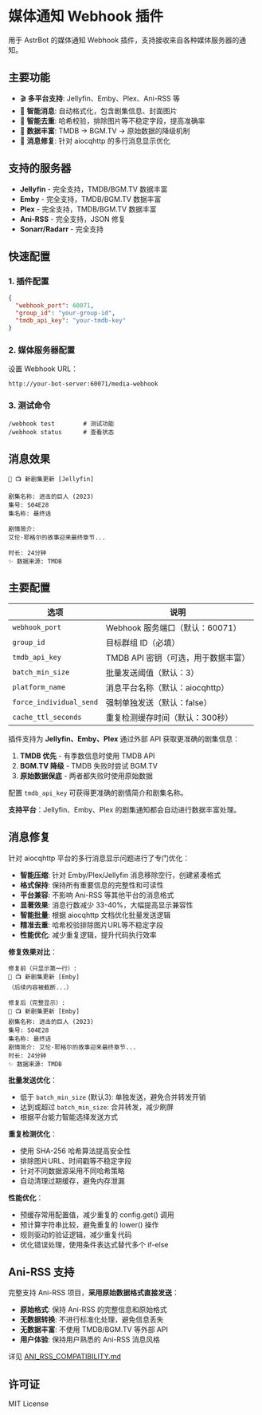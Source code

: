 # 媒体通知 Webhook 插件

用于 AstrBot 的媒体通知 Webhook 插件，支持接收来自各种媒体服务器的通知。

## 主要功能

- 🎬 **多平台支持**: Jellyfin、Emby、Plex、Ani-RSS 等
- 📱 **智能消息**: 自动格式化，包含剧集信息、封面图片
- 🔄 **智能去重**: 哈希校验，排除图片等不稳定字段，提高准确率
- 🎯 **数据丰富**: TMDB → BGM.TV → 原始数据的降级机制
- 🔧 **消息修复**: 针对 aiocqhttp 的多行消息显示优化

## 支持的服务器

- **Jellyfin** - 完全支持，TMDB/BGM.TV 数据丰富
- **Emby** - 完全支持，TMDB/BGM.TV 数据丰富
- **Plex** - 完全支持，TMDB/BGM.TV 数据丰富
- **Ani-RSS** - 完全支持，JSON 修复
- **Sonarr/Radarr** - 完全支持

## 快速配置

### 1. 插件配置
```json
{
  "webhook_port": 60071,
  "group_id": "your-group-id",
  "tmdb_api_key": "your-tmdb-key"
}
```

### 2. 媒体服务器配置
设置 Webhook URL：
```
http://your-bot-server:60071/media-webhook
```

### 3. 测试命令
```
/webhook test        # 测试功能
/webhook status      # 查看状态
```


## 消息效果

```
🤖 📺 新剧集更新 [Jellyfin]

剧集名称: 进击的巨人 (2023)
集号: S04E28
集名称: 最终话

剧情简介:
艾伦·耶格尔的故事迎来最终章节...

时长: 24分钟
✨ 数据来源: TMDB
```

## 主要配置

| 选项 | 说明 |
|------|------|
| `webhook_port` | Webhook 服务端口（默认：60071） |
| `group_id` | 目标群组 ID（必填） |
| `tmdb_api_key` | TMDB API 密钥（可选，用于数据丰富） |
| `batch_min_size` | 批量发送阈值（默认：3） |
| `platform_name` | 消息平台名称（默认：aiocqhttp） |
| `force_individual_send` | 强制单独发送（默认：false） |
| `cache_ttl_seconds` | 重复检测缓存时间（默认：300秒） |


插件支持为 **Jellyfin、Emby、Plex** 通过外部 API 获取更准确的剧集信息：

1. **TMDB 优先** - 有季数信息时使用 TMDB API
2. **BGM.TV 降级** - TMDB 失败时尝试 BGM.TV
3. **原始数据保底** - 两者都失败时使用原始数据

配置 `tmdb_api_key` 可获得更准确的剧情简介和剧集名称。

**支持平台**：Jellyfin、Emby、Plex 的剧集通知都会自动进行数据丰富处理。

## 消息修复

针对 aiocqhttp 平台的多行消息显示问题进行了专门优化：

- **智能压缩**: 针对 Emby/Plex/Jellyfin 消息移除空行，创建紧凑格式
- **格式保持**: 保持所有重要信息的完整性和可读性
- **平台兼容**: 不影响 Ani-RSS 等其他平台的消息格式
- **显著效果**: 消息行数减少 33-40%，大幅提高显示兼容性
- **智能批量**: 根据 aiocqhttp 文档优化批量发送逻辑
- **精准去重**: 哈希校验排除图片URL等不稳定字段
- **性能优化**: 减少重复逻辑，提升代码执行效率

**修复效果对比**：
```
修复前（只显示第一行）:
🤖 📺 新剧集更新 [Emby]
（后续内容被截断...）

修复后（完整显示）:
🤖 📺 新剧集更新 [Emby]
剧集名称: 进击的巨人 (2023)
集号: S04E28
集名称: 最终话
剧情简介: 艾伦·耶格尔的故事迎来最终章节...
时长: 24分钟
✨ 数据来源: TMDB
```

**批量发送优化**：
- 低于 `batch_min_size` (默认3): 单独发送，避免合并转发开销
- 达到或超过 `batch_min_size`: 合并转发，减少刷屏
- 根据平台能力智能选择发送方式

**重复检测优化**：
- 使用 SHA-256 哈希算法提高安全性
- 排除图片URL、时间戳等不稳定字段
- 针对不同数据源采用不同哈希策略
- 自动清理过期缓存，避免内存泄漏

**性能优化**：
- 预缓存常用配置值，减少重复的 config.get() 调用
- 预计算字符串比较，避免重复的 lower() 操作
- 规则驱动的验证逻辑，减少重复代码
- 优化错误处理，使用条件表达式替代多个 if-else

## Ani-RSS 支持

完整支持 Ani-RSS 项目，**采用原始数据格式直接发送**：

- **原始格式**: 保持 Ani-RSS 的完整信息和原始格式
- **无数据转换**: 不进行标准化处理，避免信息丢失
- **无数据丰富**: 不使用 TMDB/BGM.TV 等外部 API
- **用户体验**: 保持用户熟悉的 Ani-RSS 消息风格

详见 [ANI_RSS_COMPATIBILITY.md](ANI_RSS_COMPATIBILITY.md)

## 许可证

MIT License
